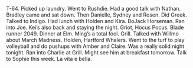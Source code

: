 T-64. Picked up laundry. Went to Rushdie. Had a good talk with Nathan. Bradley came and sat down. Then Danielle, Sydney and Rosen. Did Greek. Talked to Indigo. Had lunch with Holden and Kira. BoJack Horseman. Ran into Joe. Kei’s also back and staying the night. Griot, Hocus Pocus. Blade runner 2049\. Dinner at Elm. Ming’s a total fool. Grill. Talked with Willmo about March Madness. Holden, Hartford Whalers. Went to the turf to play volleyball and do pushups with Amber and Claire. Was a really solid night tonight. Ran into Charlie at Grill. Might see him at breakfast tomorrow. Talk to Sophie this week. La vita e bella.